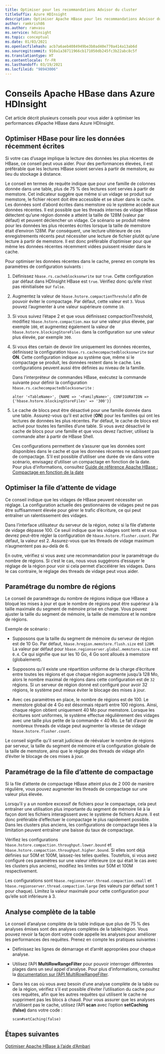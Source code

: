 ```yaml
---
title: Optimiser pour les recommandations Advisor du cluster
titleSuffix: Azure HDInsight
description: Optimiser Apache HBase pour les recommandations Advisor du cluster dans Azure HDInsight.
author: ramkrish86
ms.author: ramvasu
ms.service: hdinsight
ms.topic: conceptual
ms.date: 01/03/2021
ms.openlocfilehash: acb7a6aeb4084949be3b0ad40e770a414a13ab6d
ms.sourcegitcommit: 910a1a38711966cb171050db245fc3b22abc8c5f
ms.translationtype: HT
ms.contentlocale: fr-FR
ms.lasthandoff: 03/19/2021
ms.locfileid: "98943006"
---
```

# <a name="apache-hbase-advisories-in-azure-hdinsight"></a>Conseils Apache HBase dans Azure HDInsight

Cet article décrit plusieurs conseils pour vous aider à optimiser les performances d’Apache HBase dans Azure HDInsight. 

## <a name="optimize-hbase-to-read-most-recently-written-data"></a>Optimiser HBase pour lire les données récemment écrites

Si votre cas d’usage implique la lecture des données les plus récentes de HBase, ce conseil peut vous aider. Pour des performances élevées, il est préférable que les lectures HBase soient servies à partir de memstore, au lieu du stockage à distance.

Le conseil en termes de requête indique que pour une famille de colonnes donnée dans une table, plus de 75 % des lectures sont servies à partir de memstore. Cet indicateur suggère que même si un vidage se produit sur memstore, le fichier récent doit être accessible et se situer dans le cache. Les données sont d’abord écrites dans memstore où le système accède aux données récentes. Il est possible que les threads internes de vidage HBase détectent qu’une région donnée a atteint la taille de 128M (valeur par défaut) et peuvent déclencher un vidage. Ce scénario se produit même pour les données les plus récentes écrites lorsque la taille de memstore était d’environ 128M. Par conséquent, une lecture ultérieure de ces enregistrements récents peut nécessiter une lecture de fichier plutôt qu’une lecture à partir de memstore. Il est donc préférable d’optimiser pour que même les données récentes récemment vidées puissent résider dans le cache.

Pour optimiser les données récentes dans le cache, prenez en compte les paramètres de configuration suivants :

1. Définissez `hbase.rs.cacheblocksonwrite` sur `true`. Cette configuration par défaut dans HDInsight HBase est `true`. Vérifiez donc qu’elle n’est pas réinitialisée sur `false`.

2. Augmentez la valeur de `hbase.hstore.compactionThreshold` afin de pouvoir éviter le compactage. Par défaut, cette valeur est `3`. Vous pouvez l’augmenter à une valeur supérieure comme `10`.

3. Si vous suivez l’étape 2 et que vous définissez compactionThreshold, modifiez `hbase.hstore.compaction.max` sur une valeur plus élevée, par exemple `100`, et augmentez également la valeur de `hbase.hstore.blockingStoreFiles` dans la configuration sur une valeur plus élevée, par exemple `300`.

4. Si vous êtes certain de devoir lire uniquement les données récentes, définissez la configuration `hbase.rs.cachecompactedblocksonwrite` sur **ON**. Cette configuration indique au système que, même si le compactage se produit, les données restent dans le cache. Les configurations peuvent aussi être définies au niveau de la famille. 

   Dans l’interpréteur de commandes HBase, exécutez la commande suivante pour définir la configuration `hbase.rs.cachecompactedblocksonwrite` :
   
   ```
   alter '<TableName>', {NAME => '<FamilyName>', CONFIGURATION => {'hbase.hstore.blockingStoreFiles' => '300'}}
   ```

5. Le cache de blocs peut être désactivé pour une famille donnée dans une table. Assurez-vous qu’il est activé (**ON**) pour les familles qui ont les lectures de données les plus récentes. Par défaut, le cache de blocs est activé pour toutes les familles d’une table. Si vous avez désactivé le cache de blocs pour une famille et que vous devez l’activer, utilisez la commande alter à partir de HBase Shell.

   Ces configurations permettent de s’assurer que les données sont disponibles dans le cache et que les données récentes ne subissent pas de compactage. S’il est possible d’utiliser une durée de vie dans votre scénario, envisagez d’utiliser un compactage en fonction de la date. Pour plus d’informations, consultez [Guide de référence Apache HBase : Compactage en fonction de la date](https://hbase.apache.org/book.html#ops.date.tiered)  

## <a name="optimize-the-flush-queue"></a>Optimiser la file d’attente de vidage

Ce conseil indique que les vidages de HBase peuvent nécessiter un réglage. La configuration actuelle des gestionnaires de vidages peut ne pas être suffisamment élevée pour gérer le trafic d’écriture, ce qui peut entraîner un ralentissement des vidages.

Dans l’interface utilisateur du serveur de la région, notez si la file d’attente de vidage dépasse 100. Ce seuil indique que les vidages sont lents et vous devrez peut-être régler la configuration de `hbase.hstore.flusher.count`. Par défaut, la valeur est 2. Assurez-vous que les threads de vidage maximum n’augmentent pas au-delà de 6.

En outre, vérifiez si vous avez une recommandation pour le paramétrage du nombre de régions. Si c’est le cas, nous vous suggérons d’essayer le réglage de la région pour voir si cela permet d’accélérer les vidages. Dans le cas contraire, le réglage des threads de vidage peut vous aider.

## <a name="region-count-tuning"></a>Paramétrage du nombre de régions

Le conseil de paramétrage du nombre de régions indique que HBase a bloqué les mises à jour et que le nombre de régions peut être supérieur à la taille maximale du segment de mémoire prise en charge. Vous pouvez ajuster la taille du segment de mémoire, la taille de memstore et le nombre de régions.

Exemple de scénario :

- Supposons que la taille du segment de mémoire du serveur de région est de 10 Go. Par défaut, `hbase.hregion.memstore.flush.size` est `128M`. La valeur par défaut pour `hbase.regionserver.global.memstore.size` est `0.4`. Ce qui signifie que sur les 10 Go, 4 Go sont alloués à memstore (globalement).

- Supposons qu’il existe une répartition uniforme de la charge d’écriture entre toutes les régions et que chaque région augmente jusqu’à 128 Mo, alors le nombre maximal de régions dans cette configuration est de `32` régions. Si un serveur de région donné est configuré pour avoir 32 régions, le système peut mieux éviter le blocage des mises à jour.

- Avec ces paramètres en place, le nombre de régions est de 100. Le memstore global de 4 Go est désormais réparti entre 100 régions. Ainsi, chaque région obtient uniquement 40 Mo pour memstore. Lorsque les écritures sont uniformes, le système effectue régulièrement des vidages avec une taille plus petite de la commande < 40 Mo. Le fait d’avoir de nombreux threads de vidage peut augmenter la vitesse de vidage `hbase.hstore.flusher.count`.

Le conseil signifie qu’il serait judicieux de réévaluer le nombre de régions par serveur, la taille du segment de mémoire et la configuration globale de la taille de memstore, ainsi que le réglage des threads de vidage afin d’éviter le blocage de ces mises à jour.

## <a name="compaction-queue-tuning"></a>Paramétrage de la file d’attente de compactage

Si la file d’attente de compactage HBase atteint plus de 2 000 de manière régulière, vous pouvez augmenter les threads de compactage sur une valeur plus élevée.

Lorsqu’il y a un nombre excessif de fichiers pour le compactage, cela peut entraîner une utilisation plus importante du segment de mémoire lié à la façon dont les fichiers interagissent avec le système de fichiers Azure. Il est donc préférable d’effectuer le compactage le plus rapidement possible. Dans les clusters plus anciens, les configurations de compactage liées à la limitation peuvent entraîner une baisse du taux de compactage.

Vérifiez les configurations `hbase.hstore.compaction.throughput.lower.bound` et `hbase.hstore.compaction.throughput.higher.bound`. Si elles sont déjà définies sur 50M et 100M, laissez-les telles quelles. Toutefois, si vous avez configuré ces paramètres sur une valeur inférieure (ce qui était le cas avec les clusters plus anciens), modifiez les limites sur 50M et 100M respectivement.

Les configurations sont `hbase.regionserver.thread.compaction.small` et `hbase.regionserver.thread.compaction.large` (les valeurs par défaut sont 1 pour chaque).
Limitez la valeur maximale pour cette configuration pour qu’elle soit inférieure à 3.

## <a name="full-table-scan"></a>Analyse complète de la table

Le conseil d’analyse complète de la table indique que plus de 75 % des analyses émises sont des analyses complètes de la table/région. Vous pouvez revoir la façon dont votre code appelle les analyses pour améliorer les performances des requêtes. Prenez en compte les pratiques suivantes :

* Définissez les lignes de démarrage et d’arrêt appropriées pour chaque analyse.

* Utilisez l’API **MultiRowRangeFilter** pour pouvoir interroger différentes plages dans un seul appel d’analyse. Pour plus d’informations, consultez la [documentation sur l’API MultiRowRangeFilter](https://hbase.apache.org/2.1/apidocs/org/apache/hadoop/hbase/filter/MultiRowRangeFilter.html).

* Dans les cas où vous avez besoin d’une analyse complète de la table ou de la région, vérifiez s’il est possible d’éviter l’utilisation du cache pour ces requêtes, afin que les autres requêtes qui utilisent le cache ne suppriment pas les blocs à chaud. Pour vous assurer que les analyses n’utilisent pas le cache, utilisez l’API **scan** avec l’option **setCaching (false)** dans votre code : 

   ```
   scan#setCaching(false)
   ```
   
## <a name="next-steps"></a>Étapes suivantes

[Optimiser Apache HBase à l’aide d’Ambari](../optimize-hbase-ambari.md)
